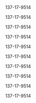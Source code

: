 137-17-9514


137-17-9514


137-17-9514


137-17-9514



137-17-9514



137-17-9514


137-17-9514


137-17-9514


137-17-9514


137-17-9514